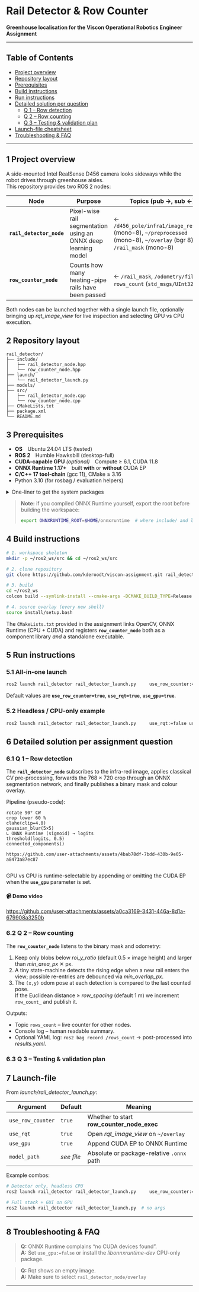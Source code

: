 # Rail Detector & Row Counter  
**Greenhouse localisation for the Viscon Operational Robotics Engineer Assignment**

---

## Table of Contents
* [Project overview](#overview)
* [Repository layout](#layout)
* [Prerequisites](#prerequisites)
* [Build instructions](#build)
* [Run instructions](#run)
* [Detailed solution per question](#solutions)
    *    [Q 1 – Row detection](#q1)
    *    [Q 2 – Row counting](#q2)
    *    [Q 3 – Testing & validation plan](#q3)
* [Launch-file cheatsheet](#launch-cheatsheet)
* [Troubleshooting & FAQ](#faq)

---


## 1  Project overview
A side-mounted Intel RealSense D456 camera looks sideways while the robot drives through greenhouse aisles.  
This repository provides two ROS 2 nodes:

| Node | Purpose | Topics (pub →, sub ←) |
|------|---------|------------------------|
| **`rail_detector_node`** | Pixel-wise rail segmentation using an ONNX deep learning model | ← `/d456_pole/infra1/image_rect_raw` (mono-8), `~/preprocessed` (mono-8), `~/overlay` (bgr 8), `/rail_mask` (mono-8) |
| **`row_counter_node`** | Counts how many heating-pipe rails have been passed | ← `/rail_mask`, `/odometry/filtered`, `rows_count` (`std_msgs/UInt32`) |

Both nodes can be launched together with a single launch file, optionally bringing up *rqt_image_view* for live inspection and selecting GPU vs CPU execution.


## 2  Repository layout
```
rail_detector/
├── include/
│   ├── rail_detector_node.hpp
│   └── row_counter_node.hpp                       
├── launch/
│   └── rail_detector_launch.py
├── models/                        
├── src/
│   ├── rail_detector_node.cpp
│   └── row_counter_node.cpp
├── CMakeLists.txt           
├── package.xml
└── README.md
```

## 3  Prerequisites
* **OS** Ubuntu 24.04 LTS (tested)  
* **ROS 2** Humble Hawksbill (desktop-full)  
* **CUDA-capable GPU** *(optional)* Compute ≥ 6.1, CUDA 11.8  
* **ONNX Runtime 1.17+** built **with** or **without** CUDA EP  
* **C/C++ 17 tool-chain** (gcc 11), CMake ≥ 3.16  
* Python 3.10 (for rosbag / evaluation helpers)

<details><summary>One-liner to get the system packages</summary>

```bash
sudo apt update && sudo apt install -y   build-essential cmake git curl   ros-humble-desktop   python3-colcon-common-extensions   python3-pip python3-vcstool   libopencv-dev ros-humble-cv-bridge   ros-humble-image-transport ros-humble-rqt-image-view   ros-humble-nav-msgs ros-humble-ament-cmake   onnxruntime libonnxruntime-dev
```

</details>

> **Note:** if you compiled ONNX Runtime yourself, export the root before building the workspace:
> ```bash
> export ONNXRUNTIME_ROOT=$HOME/onnxruntime  # where include/ and libonnxruntime.so live
> ```

## 4  Build instructions
```bash
# 1. workspace skeleton
mkdir -p ~/ros2_ws/src && cd ~/ros2_ws/src

# 2. clone repository
git clone https://github.com/kderoodt/viscon-assignment.git rail_detector

# 3. build
cd ~/ros2_ws
colcon build --symlink-install --cmake-args -DCMAKE_BUILD_TYPE=Release

# 4. source overlay (every new shell)
source install/setup.bash
```
The ```CMakeLists.txt``` provided in the assignment links OpenCV, ONNX Runtime (CPU + CUDA) and registers **`row_counter_node`** both as a component library *and* a standalone executable.

## 5  Run instructions
### 5.1  All-in-one launch
```bash
ros2 launch rail_detector rail_detector_launch.py     use_row_counter:=true     use_rqt:=true     use_gpu:=true        
```
Default values are **`use_row_counter=true`**, **`use_rqt=true`**, **`use_gpu=true`**.

### 5.2  Headless / CPU-only example
```bash
ros2 launch rail_detector rail_detector_launch.py     use_rqt:=false use_gpu:=false
```

## 6  Detailed solution per assignment question


### 6.1  Q 1 – Row detection
The **`rail_detector_node`** subscribes to the infra-red image, applies classical CV pre-processing, forwards the 768 × 720 crop through an ONNX segmentation network, and finally publishes a binary mask and colour overlay.

Pipeline (pseudo-code):
```
rotate 90° CW            
crop lower 60 %          
clahe(clip=4.0)          
gaussian_blur(5×5)
↳ ONNX Runtime (sigmoid) → logits
threshold(logits, 0.5)
connected_components()   

https://github.com/user-attachments/assets/4bab78df-7bdd-430b-9e05-a8473a87ec87


```


GPU vs CPU is runtime-selectable by appending or omitting the CUDA EP when the **`use_gpu`** parameter is set.

#### 📹 Demo video

https://github.com/user-attachments/assets/a0ca3169-3431-446a-8d1a-679908a3250b


### 6.2  Q 2 – Row counting
The **`row_counter_node`** listens to the binary mask and odometry:
1. Keep only blobs below *roi_y_ratio* (default 0.5 × image height) and larger than *min_area_px* ✕ px.  
2. A tiny state-machine detects the rising edge when a new rail enters the view; possible re-entries are debounced via *min_overlap_px*.
3. The `(x,y)` odom pose at each detection is compared to the last counted pose.  
   If the Euclidean distance ≥ *row_spacing* (default 1 m) we increment `row_count_` and publish it.

Outputs:
* Topic `rows_count` – live counter for other nodes.
* Console log – human readable summary.
* Optional YAML log: `ros2 bag record /rows_count`  → post-processed into *results.yaml*.


### 6.3  Q 3 – Testing & validation plan

## 7  Launch-file 

From *launch/rail_detector_launch.py*:

| Argument | Default | Meaning |
|-----------|---------|---------|
| `use_row_counter` | `true` | Whether to start **row_counter_node_exec** |
| `use_rqt`         | `true` | Open *rqt_image_view* on `~/overlay` |
| `use_gpu`         | `true` | Append CUDA EP to ONNX Runtime |
| `model_path`      | *see file* | Absolute or package-relative `.onnx` path |

Example combos:
```bash
# Detector only, headless CPU
ros2 launch rail_detector rail_detector_launch.py     use_row_counter:=false use_rqt:=false use_gpu:=false

# Full stack + GUI on GPU
ros2 launch rail_detector rail_detector_launch.py  # no args
```

---

## 8  Troubleshooting & FAQ
> **Q:** ONNX Runtime complains “no CUDA devices found”.  
> **A:** Set `use_gpu:=false` or install the *libonnxruntime-dev* CPU-only package.

> **Q:** Rqt shows an empty image.  
> **A:** Make sure to select `rail_detector_node/overlay`

---
